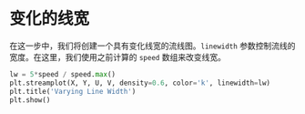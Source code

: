 # 变化的线宽

在这一步中，我们将创建一个具有变化线宽的流线图。`linewidth` 参数控制流线的宽度。在这里，我们使用之前计算的 `speed` 数组来改变线宽。

```python
lw = 5*speed / speed.max()
plt.streamplot(X, Y, U, V, density=0.6, color='k', linewidth=lw)
plt.title('Varying Line Width')
plt.show()
```
